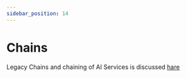 ```yaml
---
sidebar_position: 14
---
```


# Chains

Legacy Chains and chaining of AI Services is discussed [hare](/tutorials/ai-services)
